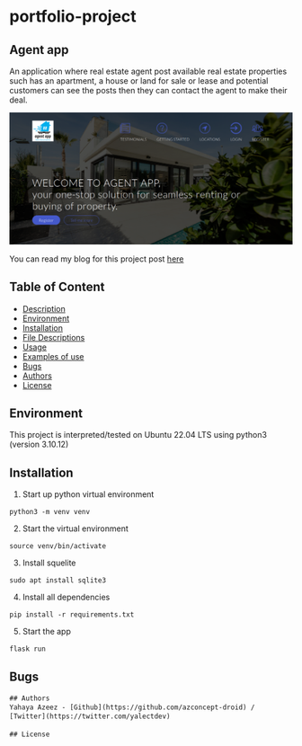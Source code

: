 # portfolio-project

## Agent app
An application where real estate agent post available real estate properties such has an apartment, a house or land for sale or lease and potential customers can see the posts then they can contact the agent to make their deal.

 ![Agent app landing page](./Hero-page.png)

 You can read my blog for this project post [here](https://yalectdev.medium.com/portfolio-project-mvp-completed-11e5ad3cd1e4)

## Table of Content
* [Description](#agent-app)
* [Environment](#environment)
* [Installation](#installation)
* [File Descriptions](#file-descriptions)
* [Usage](#usage)
* [Examples of use](#examples-of-use)
* [Bugs](#bugs)
* [Authors](#authors)
* [License](#license)

## Environment
This project is interpreted/tested on Ubuntu 22.04 LTS using python3 (version 3.10.12)

## Installation
1. Start up python virtual environment
  ```
  python3 -m venv venv
  ```
2. Start the virtual environment
  ```
  source venv/bin/activate
  ```
3. Install squelite
  ```
  sudo apt install sqlite3
  ```
4. Install all dependencies
  ```
  pip install -r requirements.txt
  ```
5. Start the app
  ```
  flask run
  ```
## Bugs

```
## Authors
Yahaya Azeez - [Github](https://github.com/azconcept-droid) / [Twitter](https://twitter.com/yalectdev)

## License
